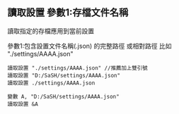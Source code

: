 ## 讀取設置 參數1:存檔文件名稱
讀取指定的存檔應用到當前設置

參數1:包含設置文件名稱(.json) 的完整路徑 或相對路徑 比如 "./settings/AAAA.json"

```
讀取設置 "./settings/AAAA.json" //推薦加上雙引號
讀取設置 "D:/SaSH/settings/AAAA.json"
讀取設置 ./settings/AAAA.json

變數 A, "D:/SaSH/settings/AAAA.json"
讀取設置 &A


```